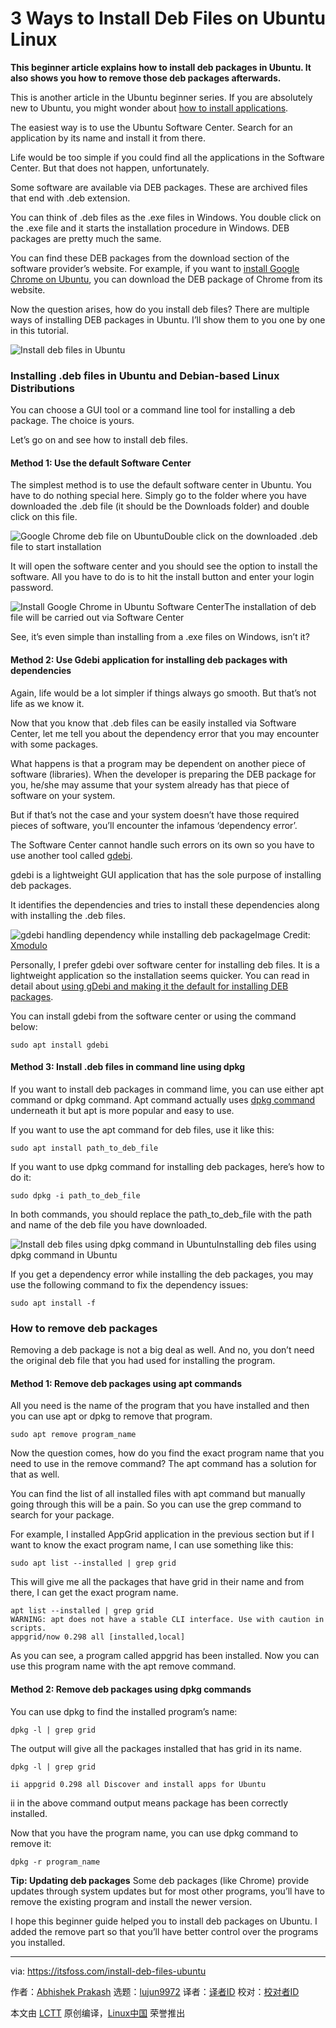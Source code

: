 [#]: collector: (lujun9972)
[#]: translator: (robsean)
[#]: reviewer: ( )
[#]: publisher: ( )
[#]: url: ( )
[#]: subject: (3 Ways to Install Deb Files on Ubuntu Linux)
[#]: via: (https://itsfoss.com/install-deb-files-ubuntu)
[#]: author: (Abhishek Prakash https://itsfoss.com/author/abhishek/)

3 Ways to Install Deb Files on Ubuntu Linux
======

**This beginner article explains how to install deb packages in Ubuntu. It also shows you how to remove those deb packages afterwards.**

This is another article in the Ubuntu beginner series. If you are absolutely new to Ubuntu, you might wonder about [how to install applications][1].

The easiest way is to use the Ubuntu Software Center. Search for an application by its name and install it from there.

Life would be too simple if you could find all the applications in the Software Center. But that does not happen, unfortunately.

Some software are available via DEB packages. These are archived files that end with .deb extension.

You can think of .deb files as the .exe files in Windows. You double click on the .exe file and it starts the installation procedure in Windows. DEB packages are pretty much the same.

You can find these DEB packages from the download section of the software provider’s website. For example, if you want to [install Google Chrome on Ubuntu][2], you can download the DEB package of Chrome from its website.

Now the question arises, how do you install deb files? There are multiple ways of installing DEB packages in Ubuntu. I’ll show them to you one by one in this tutorial.

![Install deb files in Ubuntu][3]

### Installing .deb files in Ubuntu and Debian-based Linux Distributions

You can choose a GUI tool or a command line tool for installing a deb package. The choice is yours.

Let’s go on and see how to install deb files.

#### Method 1: Use the default Software Center

The simplest method is to use the default software center in Ubuntu. You have to do nothing special here. Simply go to the folder where you have downloaded the .deb file (it should be the Downloads folder) and double click on this file.

![Google Chrome deb file on Ubuntu][4]Double click on the downloaded .deb file to start installation

It will open the software center and you should see the option to install the software. All you have to do is to hit the install button and enter your login password.

![Install Google Chrome in Ubuntu Software Center][5]The installation of deb file will be carried out via Software Center

See, it’s even simple than installing from a .exe files on Windows, isn’t it?

#### Method 2: Use Gdebi application for installing deb packages with dependencies

Again, life would be a lot simpler if things always go smooth. But that’s not life as we know it.

Now that you know that .deb files can be easily installed via Software Center, let me tell you about the dependency error that you may encounter with some packages.

What happens is that a program may be dependent on another piece of software (libraries). When the developer is preparing the DEB package for you, he/she may assume that your system already has that piece of software on your system.

But if that’s not the case and your system doesn’t have those required pieces of software, you’ll encounter the infamous ‘dependency error’.

The Software Center cannot handle such errors on its own so you have to use another tool called [gdebi][6].

gdebi is a lightweight GUI application that has the sole purpose of installing deb packages.

It identifies the dependencies and tries to install these dependencies along with installing the .deb files.

![gdebi handling dependency while installing deb package][7]Image Credit: [Xmodulo][8]

Personally, I prefer gdebi over software center for installing deb files. It is a lightweight application so the installation seems quicker. You can read in detail about [using gDebi and making it the default for installing DEB packages][6].

You can install gdebi from the software center or using the command below:

```
sudo apt install gdebi
```

#### Method 3: Install .deb files in command line using dpkg

If you want to install deb packages in command lime, you can use either apt command or dpkg command. Apt command actually uses [dpkg command][9] underneath it but apt is more popular and easy to use.

If you want to use the apt command for deb files, use it like this:

```
sudo apt install path_to_deb_file
```

If you want to use dpkg command for installing deb packages, here’s how to do it:

```
sudo dpkg -i path_to_deb_file
```

In both commands, you should replace the path_to_deb_file with the path and name of the deb file you have downloaded.

![Install deb files using dpkg command in Ubuntu][10]Installing deb files using dpkg command in Ubuntu

If you get a dependency error while installing the deb packages, you may use the following command to fix the dependency issues:

```
sudo apt install -f
```

### How to remove deb packages

Removing a deb package is not a big deal as well. And no, you don’t need the original deb file that you had used for installing the program.

#### Method 1: Remove deb packages using apt commands

All you need is the name of the program that you have installed and then you can use apt or dpkg to remove that program.

```
sudo apt remove program_name
```

Now the question comes, how do you find the exact program name that you need to use in the remove command? The apt command has a solution for that as well.

You can find the list of all installed files with apt command but manually going through this will be a pain. So you can use the grep command to search for your package.

For example, I installed AppGrid application in the previous section but if I want to know the exact program name, I can use something like this:

```
sudo apt list --installed | grep grid
```

This will give me all the packages that have grid in their name and from there, I can get the exact program name.

```
apt list --installed | grep grid
WARNING: apt does not have a stable CLI interface. Use with caution in scripts.
appgrid/now 0.298 all [installed,local]
```

As you can see, a program called appgrid has been installed. Now you can use this program name with the apt remove command.

#### Method 2: Remove deb packages using dpkg commands

You can use dpkg to find the installed program’s name:

```
dpkg -l | grep grid
```

The output will give all the packages installed that has grid in its name.

```
dpkg -l | grep grid

ii appgrid 0.298 all Discover and install apps for Ubuntu
```

ii in the above command output means package has been correctly installed.

Now that you have the program name, you can use dpkg command to remove it:

```
dpkg -r program_name
```

**Tip: Updating deb packages**
Some deb packages (like Chrome) provide updates through system updates but for most other programs, you’ll have to remove the existing program and install the newer version.

I hope this beginner guide helped you to install deb packages on Ubuntu. I added the remove part so that you’ll have better control over the programs you installed.

--------------------------------------------------------------------------------

via: https://itsfoss.com/install-deb-files-ubuntu

作者：[Abhishek Prakash][a]
选题：[lujun9972][b]
译者：[译者ID](https://github.com/译者ID)
校对：[校对者ID](https://github.com/校对者ID)

本文由 [LCTT](https://github.com/LCTT/TranslateProject) 原创编译，[Linux中国](https://linux.cn/) 荣誉推出

[a]: https://itsfoss.com/author/abhishek/
[b]: https://github.com/lujun9972
[1]: https://itsfoss.com/remove-install-software-ubuntu/
[2]: https://itsfoss.com/install-chrome-ubuntu/
[3]: https://i2.wp.com/itsfoss.com/wp-content/uploads/2019/02/deb-packages-ubuntu.png?resize=800%2C450&ssl=1
[4]: https://i1.wp.com/itsfoss.com/wp-content/uploads/2019/01/install-google-chrome-ubuntu-4.jpeg?resize=800%2C347&ssl=1
[5]: https://i2.wp.com/itsfoss.com/wp-content/uploads/2019/01/install-google-chrome-ubuntu-5.jpeg?resize=800%2C516&ssl=1
[6]: https://itsfoss.com/gdebi-default-ubuntu-software-center/
[7]: https://i1.wp.com/itsfoss.com/wp-content/uploads/2019/01/gdebi-handling-dependency.jpg?ssl=1
[8]: http://xmodulo.com
[9]: https://help.ubuntu.com/lts/serverguide/dpkg.html.en
[10]: https://i2.wp.com/itsfoss.com/wp-content/uploads/2019/02/install-deb-file-with-dpkg.png?ssl=1
[11]: https://i2.wp.com/itsfoss.com/wp-content/uploads/2019/02/deb-packages-ubuntu.png?fit=800%2C450&ssl=1
